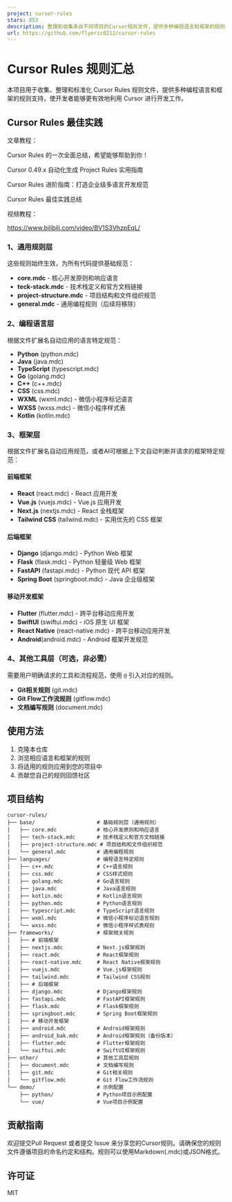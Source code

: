 ```yaml
---
project: cursor-rules
stars: 853
description: 整理和收集来自不同项目的Cursor规则文件，提供多种编程语言和框架的规则支持。
url: https://github.com/flyeric0212/cursor-rules
---
```


Cursor Rules 规则汇总
=================

本项目用于收集、整理和标准化 Cursor Rules 规则文件，提供多种编程语言和框架的规则支持，使开发者能够更有效地利用 Cursor 进行开发工作。

Cursor Rules 最佳实践
-----------------

文章教程：

Cursor Rules 的一次全面总结，希望能够帮助到你！

Cursor 0.49.x 自动化生成 Project Rules 实用指南

Cursor Rules 进阶指南：打造企业级多语言开发规范

Cursor Rules 最佳实践总结

视频教程：

https://www.bilibili.com/video/BV1S3VhzpEqL/

### 1、通用规则层

这些规则始终生效，为所有代码提供基础规范：

-   **core.mdc** - 核心开发原则和响应语言
-   **teck-stack.mdc** - 技术栈定义和官方文档链接
-   **project-structure.mdc** - 项目结构和文件组织规范
-   **general.mdc** - 通用编程规则（后续将移除）

### 2、编程语言层

根据文件扩展名自动应用的语言特定规范：

-   **Python** (python.mdc)
-   **Java** (java.mdc)
-   **TypeScript** (typescript.mdc)
-   **Go** (golang.mdc)
-   **C++** (c++.mdc)
-   **CSS** (css.mdc)
-   **WXML** (wxml.mdc) - 微信小程序标记语言
-   **WXSS** (wxss.mdc) - 微信小程序样式表
-   **Kotlin** (kotlin.mdc)

### 3、框架层

根据文件扩展名自动应用规范，或者AI可根据上下文自动判断并请求的框架特定规范：

#### 前端框架

-   **React** (react.mdc) - React 应用开发
-   **Vue.js** (vuejs.mdc) - Vue.js 应用开发
-   **Next.js** (nextjs.mdc) - React 全栈框架
-   **Tailwind CSS** (tailwind.mdc) - 实用优先的 CSS 框架

#### 后端框架

-   **Django** (django.mdc) - Python Web 框架
-   **Flask** (flask.mdc) - Python 轻量级 Web 框架
-   **FastAPI** (fastapi.mdc) - Python 现代 API 框架
-   **Spring Boot** (springboot.mdc) - Java 企业级框架

#### 移动开发框架

-   **Flutter** (flutter.mdc) - 跨平台移动应用开发
-   **SwiftUI** (swiftui.mdc) - iOS 原生 UI 框架
-   **React Native** (react-native.mdc) - 跨平台移动应用开发
-   **Android**(android.mdc) - Android 框架开发规范

### 4、其他工具层（可选，非必需）

需要用户明确请求的工具和流程规范，使用 `@` 引入对应的规则。

-   **Git相关规则** (git.mdc)
-   **Git Flow工作流规则** (gitflow.mdc)
-   **文档编写规则** (document.mdc)

使用方法
----

1.  克隆本仓库
2.  浏览相应语言和框架的规则
3.  将适用的规则应用到您的项目中
4.  贡献您自己的规则回馈社区

项目结构
----

```
cursor-rules/
├── base/                    # 基础规则层（通用规则）
│   ├── core.mdc             # 核心开发原则和响应语言
│   ├── tech-stack.mdc       # 技术栈定义和官方文档链接
│   ├── project-structure.mdc # 项目结构和文件组织规范
│   └── general.mdc          # 通用编程规则
├── languages/               # 编程语言特定规则
│   ├── c++.mdc              # C++语言规则
│   ├── css.mdc              # CSS样式规则
│   ├── golang.mdc           # Go语言规则
│   ├── java.mdc             # Java语言规则
│   ├── kotlin.mdc           # Kotlin语言规则
│   ├── python.mdc           # Python语言规则
│   ├── typescript.mdc       # TypeScript语言规则
│   ├── wxml.mdc             # 微信小程序标记语言规则
│   └── wxss.mdc             # 微信小程序样式表规则
├── frameworks/              # 框架相关规则
│   ├── # 前端框架
│   ├── nextjs.mdc           # Next.js框架规则
│   ├── react.mdc            # React框架规则
│   ├── react-native.mdc     # React Native框架规则
│   ├── vuejs.mdc            # Vue.js框架规则
│   ├── tailwind.mdc         # Tailwind CSS规则
│   ├── # 后端框架
│   ├── django.mdc           # Django框架规则
│   ├── fastapi.mdc          # FastAPI框架规则
│   ├── flask.mdc            # Flask框架规则
│   ├── springboot.mdc       # Spring Boot框架规则
│   ├── # 移动开发框架
│   ├── android.mdc          # Android框架规则
│   ├── android_bak.mdc      # Android框架规则（备份版本）
│   ├── flutter.mdc          # Flutter框架规则
│   └── swiftui.mdc          # SwiftUI框架规则
├── other/                   # 其他工具层规则
│   ├── document.mdc         # 文档编写规则
│   ├── git.mdc              # Git相关规则
│   └── gitflow.mdc          # Git Flow工作流规则
└── demo/                    # 示例配置
    ├── python/              # Python项目示例配置
    └── vue/                 # Vue项目示例配置
```

贡献指南
----

欢迎提交Pull Request 或者提交 Issue 来分享您的Cursor规则。请确保您的规则文件遵循项目的命名约定和结构。规则可以使用Markdown(.mdc)或JSON格式。

许可证
---

MIT
